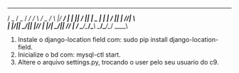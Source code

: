 
 ____  ____  _____   _     ____  _     _____
/  _ \/  _ \/  __/  / \   /  _ \/ \ |\/  __/
| | \|| / \|| |  _  | |   | / \|| | //|  \  
| |_/|| \_/|| |_//  | |_/\| \_/|| \// |  /_ 
\____/\____/\____\  \____/\____/\__/  \____\
                                            

1. Instale o django-location field com: sudo pip install django-location-field.
2. Inicialize o bd com: mysql-ctl start.
3. Altere o arquivo settings.py, trocando o user pelo seu usuario do c9.
